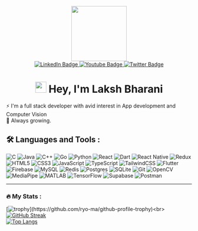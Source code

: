 <div id="header" align="center">
  <img src="https://media.giphy.com/media/v1.Y2lkPTc5MGI3NjExMXBsYXdqNjE4ZzA3MWMxMHNqbjk5bm9ibHB1eHAwNWwyYXgwMDF3cCZlcD12MV9pbnRlcm5hbF9naWZfYnlfaWQmY3Q9cw/gjrYDwbjnK8x36xZIO/giphy.gif" width="150"/>
  <div id="badges">
  <a href="https://www.linkedin.com/in/lakshbharani">
    <img src="https://img.shields.io/badge/LinkedIn-blue?style=for-the-badge&logo=linkedin&logoColor=white" alt="LinkedIn Badge"/>
  </a>
  <a href="https://www.youtube.com/channel/UCwPpiQ3IvZa5NjxC2z21GvQ">
    <img src="https://img.shields.io/badge/YouTube-red?style=for-the-badge&logo=youtube&logoColor=white" alt="Youtube Badge"/>
  </a>
  <a href="https://twitter.com/laksh_bharani">
    <img src="https://img.shields.io/badge/Twitter-blue?style=for-the-badge&logo=twitter&logoColor=white" alt="Twitter Badge"/>
  </a>
</div>
  <img src="https://komarev.com/ghpvc/?username=LakshBharani&style=flat-square&color=blue" alt=""/>
  <h1>
  <img src="https://media.giphy.com/media/hvRJCLFzcasrR4ia7z/giphy.gif" width="30px"/>
    Hey, I'm Laksh Bharani
  </h1>
</div>

:zap: I'm a full stack developer with avid interest in App development and Computer Vision <br>
:seedling: Always growing.

## :hammer_and_wrench: Languages and Tools :

![C](https://img.shields.io/badge/C-00599C?style=for-the-badge&logo=c&logoColor=white)
![Java](https://img.shields.io/badge/Java-007396?style=for-the-badge&logo=java&logoColor=white)
![C++](https://img.shields.io/badge/C%2B%2B-00599C?style=for-the-badge&logo=c%2B%2B&logoColor=white)
![Go](https://img.shields.io/badge/Go-00ADD8?style=for-the-badge&logo=go&logoColor=white)
![Python](https://img.shields.io/badge/Python-3776AB?style=for-the-badge&logo=python&logoColor=white)
![React](https://img.shields.io/badge/React-20232A?style=for-the-badge&logo=react&logoColor=61DAFB)
![Dart](https://img.shields.io/badge/Dart-0175C2?style=for-the-badge&logo=dart&logoColor=white)
![React Native](https://img.shields.io/badge/React%20Native-20232A?style=for-the-badge&logo=react&logoColor=61DAFB)
![Redux](https://img.shields.io/badge/Redux-764ABC?style=for-the-badge&logo=redux&logoColor=white)
![HTML5](https://img.shields.io/badge/HTML5-E34F26?style=for-the-badge&logo=html5&logoColor=white)
![CSS3](https://img.shields.io/badge/CSS3-1572B6?style=for-the-badge&logo=css3&logoColor=white)
![JavaScript](https://img.shields.io/badge/JavaScript-F7DF1E?style=for-the-badge&logo=javascript&logoColor=black)
![TypeScript](https://img.shields.io/badge/TypeScript-007ACC?style=for-the-badge&logo=typescript&logoColor=white)
![TailwindCSS](https://img.shields.io/badge/TailwindCSS-38B2AC?style=for-the-badge&logo=tailwindcss&logoColor=white)
![Flutter](https://img.shields.io/badge/Flutter-02569B?style=for-the-badge&logo=flutter&logoColor=white)
![Firebase](https://img.shields.io/badge/Firebase-FFCA28?style=for-the-badge&logo=firebase&logoColor=white)
![MySQL](https://img.shields.io/badge/MySQL-4479A1?style=for-the-badge&logo=mysql&logoColor=white)
![Redis](https://img.shields.io/badge/Redis-DC382D?style=for-the-badge&logo=redis&logoColor=white)
![Postgres](https://img.shields.io/badge/Postgres-4169E1?style=for-the-badge&logo=postgresql&logoColor=white)
![SQLite](https://img.shields.io/badge/SQLite-003B57?style=for-the-badge&logo=sqlite&logoColor=white)
![Git](https://img.shields.io/badge/Git-F05032?style=for-the-badge&logo=git&logoColor=white)
![OpenCV](https://img.shields.io/badge/OpenCV-5C3EE8?style=for-the-badge&logo=opencv&logoColor=white)
![MediaPipe](https://img.shields.io/badge/MediaPipe-0096FF?style=for-the-badge&logo=mediapipe&logoColor=white)
![MATLAB](https://img.shields.io/badge/MATLAB-0076A8?style=for-the-badge&logo=mathworks&logoColor=white)
![TensorFlow](https://img.shields.io/badge/TensorFlow-FF6F00?style=for-the-badge&logo=tensorflow&logoColor=white)
![Supabase](https://img.shields.io/badge/Supabase-3ECF8E?style=for-the-badge&logo=supabase&logoColor=white)
![Postman](https://img.shields.io/badge/Postman-FF6C37?style=for-the-badge&logo=postman&logoColor=white)

---

### :fire: My Stats :
[![trophy](https://github-profile-trophy.vercel.app/?username=LakshBharani&theme=darkhub&rank=-?)](https://github.com/ryo-ma/github-profile-trophy)<br>
[![GitHub Streak](https://github-readme-streak-stats.herokuapp.com?user=LakshBharani&theme=merko&card_width=595&fire=EB7500&currStreakNum=EBEBEB&sideNums=EBEBEB)](https://git.io/streak-stats)<br>
[![Top Langs](https://github-readme-stats.vercel.app/api/top-langs/?username=LakshBharani&layout=compact&theme=merko)](https://github.com/anuraghazra/github-readme-stats)
